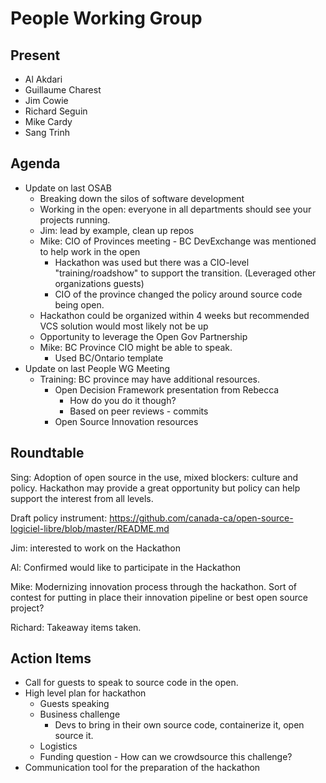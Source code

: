 # People Working Group

## Present

* Al Akdari
* Guillaume Charest
* Jim Cowie
* Richard Seguin
* Mike Cardy
* Sang Trinh

## Agenda

* Update on last OSAB
  * Breaking down the silos of software development
  * Working in the open: everyone in all departments should see your projects running.
  * Jim: lead by example, clean up repos
  * Mike: CIO of Provinces meeting - BC DevExchange was mentioned to help work in the open
    * Hackathon was used but there was a CIO-level "training/roadshow" to support the transition. (Leveraged other organizations guests)
    * CIO of the province changed the policy around source code being open.
  * Hackathon could be organized within 4 weeks but recommended VCS solution would most likely not be up
  * Opportunity to leverage the Open Gov Partnership
  * Mike: BC Province CIO might be able to speak.
    * Used BC/Ontario template
* Update on last People WG Meeting
  * Training: BC province may have additional resources.
    * Open Decision Framework presentation from Rebecca
      * How do you do it though?
      * Based on peer reviews - commits
    * Open Source Innovation resources

## Roundtable

Sing: Adoption of open source in the use, mixed blockers: culture and policy. Hackathon may provide a great opportunity but policy can help support the interest from all levels.

Draft policy instrument: https://github.com/canada-ca/open-source-logiciel-libre/blob/master/README.md

Jim: interested to work on the Hackathon

Al: Confirmed would like to participate in the Hackathon

Mike: Modernizing innovation process through the hackathon. Sort of contest for putting in place their innovation pipeline or best open source project?

Richard: Takeaway items taken.

## Action Items

* Call for guests to speak to source code in the open.
* High level plan for hackathon
  * Guests speaking
  * Business challenge
    * Devs to bring in their own source code, containerize it, open source it.
  * Logistics
  * Funding question - How can we crowdsource this challenge?
* Communication tool for the preparation of the hackathon 
